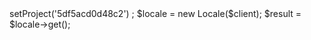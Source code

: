 <?php

use Appwrite\Client;
use Appwrite\Services\Locale;

$client = new Client();

$client
    ->setProject('5df5acd0d48c2')
;

$locale = new Locale($client);

$result = $locale->get();